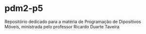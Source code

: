 # pdm2-p5
Repositório dedicado para a matéria de Programação de Dipositivos Móveis, ministrada pelo professor Ricardo Duarte Taveira

